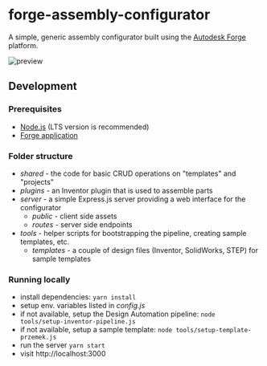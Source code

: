 # forge-assembly-configurator

A simple, generic assembly configurator built using the [Autodesk Forge](https://forge.autodesk.com) platform.

![preview](./docs/preview.gif)

## Development

### Prerequisites

- [Node.js](https://nodejs.org/en/download) (LTS version is recommended)
- [Forge application](https://forge.autodesk.com/en/docs/oauth/v2/tutorials/create-app)

### Folder structure

- _shared_ - the code for basic CRUD operations on "templates" and "projects"
- _plugins_ - an Inventor plugin that is used to assemble parts
- _server_ - a simple Express.js server providing a web interface for the configurator
  - _public_ - client side assets
  - _routes_ - server side endpoints
- _tools_ - helper scripts for bootstrapping the pipeline, creating sample templates, etc.
  - _templates_ - a couple of design files (Inventor, SolidWorks, STEP) for sample templates

### Running locally

- install dependencies: `yarn install`
- setup env. variables listed in _config.js_
- if not available, setup the Design Automation pipeline: `node tools/setup-inventor-pipeline.js`
- if not available, setup a sample template: `node tools/setup-template-przemek.js`
- run the server `yarn start`
- visit http://localhost:3000